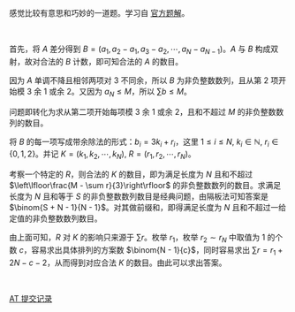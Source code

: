感觉比较有意思和巧妙的一道题。学习自 [官方题解](https://atcoder.jp/contests/abc276/editorial/5182)。

&nbsp;

首先，将 $A$ 差分得到 $B = (a_1, a_2-a_1, a_3-a_2,\cdots, a_N-a_{N-1})$。$A$ 与 $B$ 构成双射，故对合法的 $B$ 计数，即可知合法的 $A$ 的数目。

因为 $A$ 单调不降且相邻两项对 $3$ 不同余，所以 $B$ 为非负整数数列，且从第 $2$ 项开始模 $3$ 余 $1$ 或余 $2$。又因为 $a_N \le M$，所以 $\sum b \le M$。

问题即转化为求从第二项开始每项模 $3$ 余 $1$ 或余 $2$，且和不超过 $M$ 的非负整数数列的数目。

将 $B$ 的每一项写成带余除法的形式：$b_i = 3k_i + r_i$，这里 $1 \le i \le N,\ k_i \in \mathbb N,\ r_i \in \{0, 1, 2\}$。并记 $K = (k_1, k_2, \cdots, k_N),\ R = (r_1, r_2, \cdots, r_N)$。

考察一个特定的 $R$，则合法的 $K$ 的数目，即为满足长度为 $N$ 且和不超过 $\left\lfloor\frac{M - \sum r}{3}\right\rfloor$ 的非负整数数列的数目。求满足长度为 $N$ 且和等于 $S$ 的非负整数数列数目是经典问题，由隔板法可知答案是 $\binom{S + N - 1}{N - 1}$。对其做前缀和，即得满足长度为 $N$ 且和不超过一给定值的非负整数数列数目。

由上面可知，$R$ 对 $K$ 的影响只来源于 $\sum r$。枚举 $r_1$，枚举 $r_2 \sim r_N$ 中取值为 $1$ 的个数 $c$，容易求出具体排列的方案数 $\binom{N - 1}{c}$，同时容易求出 $\sum r = r_1 + 2N - c - 2$，从而得到对应合法 $K$ 的数目。由此可以求出答案。

&nbsp;

[AT 提交记录](https://atcoder.jp/contests/abc276/submissions/36275343)